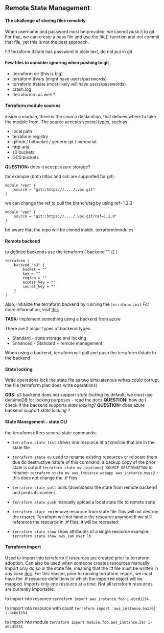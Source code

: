## Remote State Management

#### The challenge of storing files remotely

When username and password must be provided, we cannot push it to git. \
For that, we can create a pass file and use the file() function and not commit that file, yet this is not the best approach.

!!!! terraform.tfstate has password in plain text, do not put in git

#### Few files to consider ignoring when pushing to git

* .terraform dir (this is big)
* terraform.tfvars (might have users/passwords)
* terraform.tfstate (most likely will have users/passwords)
* crash.log
* .terraformrc as well ?

#### Terraform module sources

inside a module, there is the _source_ declaration, that defines where to take the module from. The source accepts several types, such as

* local path
* terraform registry
* github / bitbucket / generic git / mercurial
* http urls
* s3 buckets
* GCS buckets

**QUESTION:** does it accept azure storage?

for example (both https and ssh are supported for git):

```hcl
module "vpc" { 
    source = "git::https://..../.vpc.git"
}
```

we can change the ref to pull the branch/tag by using ref=1.2.3


```hcl
module "vpc" { 
    source = "git::https://..../.vpc.git?ref=1.2.0"
}
```

be aware that the repo will be cloned inside .terraform/modules

#### Remote backend

to defined backends use the terraform { backend "" {} }

```hcl
terraform {
    backend "s3" {
        bucket = ""
        key = ""
        region = ""
        access_key = ""
        secret_key = ""
    }
}
```

Also, initialize the terraform backend by running the ```terraform init```
For more information, visit [this](terraform.io/docs/backends/types)

**TASK:** Implement something using a backend from azure

There are 2 major types of backend types:

* Standard - state storage and locking
* Enhanced - Standard + remote management

When using a backend, terraform will pull and push the terraform.tfstate to the backend 

#### State locking

Write operations lock the state file as two simulatenous writes could corrupt the file (terraform plan does write operations)

**OBS:** s3 backend does not support _state locking_ by default, we must use dynamoDB for locking purposes - read the docs
**QUESTION:** how do I check if the backend supports _state locking_?
**QUESTION:** does azure backend support _state locking_ ?

#### State Management - state CLI

the terraform offers several state commands:

* ```terraform state list```
    shows one resource at a time/line that are in the state file

* ```terraform state mv```
    used to rename existing resources or relocate them
    due do destructive nature of this command, a backup copy of the prior state is output
    ```terraform state mv [options] SOURCE DESTIONATION```
    to rename: ```terraform state mv aws_instance.webapp aws_instance.myec2``` - this does not change the .tf files

* ```terraform state pull```
    pulls (downloads) the state from remote backend and prints its content

* ```terraform state push```
    manually upload a local state file to remote state

* ```terraform state rm```
    remove resource from state file
    This will not destroy the resorce
    Terraform will not handle the resource anymore
    If we still reference the resource in .tf files, it will be recreated

* ```terraform state show```
    show attributes of a single resource
    example: ```terraform state show aws_iam_user.lb```

#### Terraform import

Used to import into terraform if resources are created prior to terraform adoption. Can also be used when someone creates resources manually
Import only do so in the state file, meaning that the .tf file must be written in any case [doc](https://www.terraform.io/docs/cli/import/index.html). For this reason, prior to running terraform import, we must have the .tf resource definitions to which the imported object will be mapped.
Imports only one resource at a time.
Not all terraform resources are currently importable.

to import into resource ```terraform import aws_instance.foo i-abcd1234```

to import into resource with count ```terraform import 'aws_instance.baz[0]' i-acbd1234```

to import into module ```terraform import module.foo.aws_instance.bar i-abcd1234```




